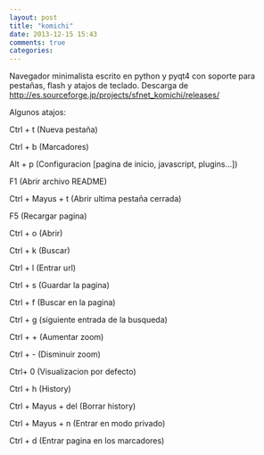 ```yaml
---
layout: post
title: "komichi"
date: 2013-12-15 15:43
comments: true
categories: 
---
```

Navegador minimalista escrito en python y pyqt4 con soporte para pestañas, flash y atajos de teclado. Descarga de http://es.sourceforge.jp/projects/sfnet_komichi/releases/

Algunos atajos:

Ctrl + t (Nueva pestaña)

Ctrl + b (Marcadores)

Alt + p (Configuracion [pagina de inicio, javascript, plugins...])

F1 (Abrir archivo README)

Ctrl + Mayus + t (Abrir ultima pestaña cerrada)

F5 (Recargar pagina)

Ctrl + o (Abrir)

Ctrl + k (Buscar)

Ctrl + l (Entrar url)

Ctrl + s (Guardar la pagina)

Ctrl + f (Buscar en la pagina)

Ctrl + g (siguiente entrada de la busqueda)

Ctrl + + (Aumentar zoom)

Ctrl + - (Disminuir zoom)

Ctrl+ 0 (Visualizacion por defecto)

Ctrl + h (History)

Ctrl + Mayus + del (Borrar history)

Ctrl + Mayus + n (Entrar en modo privado)

Ctrl + d (Entrar pagina en los marcadores)

